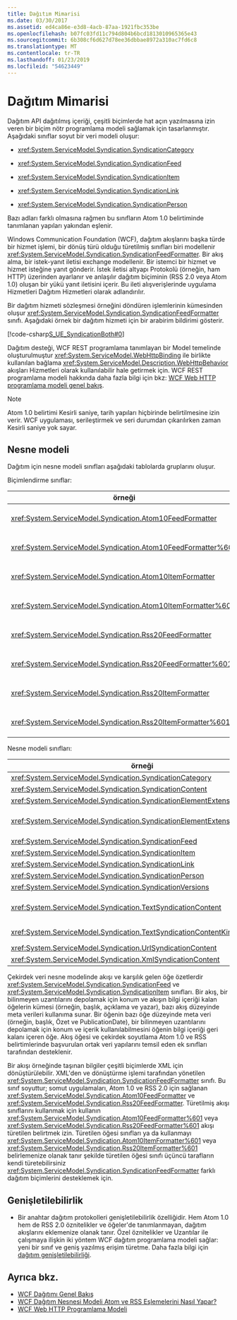 ```yaml
---
title: Dağıtım Mimarisi
ms.date: 03/30/2017
ms.assetid: ed4ca86e-e3d8-4acb-87aa-1921fbc353be
ms.openlocfilehash: b07fc03fd11c794d804b6bcd1813010965365e43
ms.sourcegitcommit: 6b308cf6d627d78ee36dbbae8972a310ac7fd6c8
ms.translationtype: MT
ms.contentlocale: tr-TR
ms.lasthandoff: 01/23/2019
ms.locfileid: "54623449"
---
```

# <a name="architecture-of-syndication"></a>Dağıtım Mimarisi
Dağıtım API dağıtılmış içeriği, çeşitli biçimlerde hat açın yazılmasına izin veren bir biçim nötr programlama modeli sağlamak için tasarlanmıştır. Aşağıdaki sınıflar soyut bir veri modeli oluşur:  
  
-   <xref:System.ServiceModel.Syndication.SyndicationCategory>  
  
-   <xref:System.ServiceModel.Syndication.SyndicationFeed>  
  
-   <xref:System.ServiceModel.Syndication.SyndicationItem>  
  
-   <xref:System.ServiceModel.Syndication.SyndicationLink>  
  
-   <xref:System.ServiceModel.Syndication.SyndicationPerson>  
  
 Bazı adları farklı olmasına rağmen bu sınıfların Atom 1.0 belirtiminde tanımlanan yapıları yakından eşlenir.  
  
 Windows Communication Foundation (WCF), dağıtım akışlarını başka türde bir hizmet işlemi, bir dönüş türü olduğu türetilmiş sınıfları biri modellenir <xref:System.ServiceModel.Syndication.SyndicationFeedFormatter>. Bir akış alma, bir istek-yanıt iletisi exchange modellenir. Bir istemci bir hizmet ve hizmet isteğine yanıt gönderir. İstek iletisi altyapı Protokolü (örneğin, ham HTTP) üzerinden ayarlanır ve anlaşılır dağıtım biçiminin (RSS 2.0 veya Atom 1.0) oluşan bir yükü yanıt iletisini içerir. Bu ileti alışverişlerinde uygulama Hizmetleri Dağıtım Hizmetleri olarak adlandırılır.  
  
 Bir dağıtım hizmeti sözleşmesi örneğini döndüren işlemlerinin kümesinden oluşur <xref:System.ServiceModel.Syndication.SyndicationFeedFormatter> sınıfı. Aşağıdaki örnek bir dağıtım hizmeti için bir arabirim bildirimi gösterir.  
  
 [!code-csharp[S_UE_SyndicationBoth#0](../../../../samples/snippets/csharp/VS_Snippets_CFX/s_ue_syndicationboth/cs/service.cs#0)]  
  
 Dağıtım desteği, WCF REST programlama tanımlayan bir Model temelinde oluşturulmuştur <xref:System.ServiceModel.WebHttpBinding> ile birlikte kullanılan bağlama <xref:System.ServiceModel.Description.WebHttpBehavior> akışları Hizmetleri olarak kullanılabilir hale getirmek için. WCF REST programlama modeli hakkında daha fazla bilgi için bkz: [WCF Web HTTP programlama modeli genel bakış](../../../../docs/framework/wcf/feature-details/wcf-web-http-programming-model-overview.md).  
  
> [!NOTE]
>  Atom 1.0 belirtimi Kesirli saniye, tarih yapıları hiçbirinde belirtilmesine izin verir. WCF uygulaması, serileştirmek ve seri durumdan çıkarılırken zaman Kesirli saniye yok sayar.  
  
## <a name="object-model"></a>Nesne modeli  
 Dağıtım için nesne modeli sınıfları aşağıdaki tablolarda gruplarını oluşur.  
  
 Biçimlendirme sınıflar:  
  
|örneği|Açıklama|  
|-----------|-----------------|  
|<xref:System.ServiceModel.Syndication.Atom10FeedFormatter>|Serileştiren bir sınıf bir <xref:System.ServiceModel.Syndication.SyndicationFeed> Atom 1.0 biçim örneği.|  
|<xref:System.ServiceModel.Syndication.Atom10FeedFormatter%601>|Serileştiren bir sınıf <xref:System.ServiceModel.Syndication.SyndicationFeed> Atom 1.0 biçimine türetilmiş sınıflar.|  
|<xref:System.ServiceModel.Syndication.Atom10ItemFormatter>|Serileştiren bir sınıf bir <xref:System.ServiceModel.Syndication.SyndicationItem> Atom 1.0 biçim örneği.|  
|<xref:System.ServiceModel.Syndication.Atom10ItemFormatter%601>|Serileştiren bir sınıf <xref:System.ServiceModel.Syndication.SyndicationItem> Atom 1.0 biçimine türetilmiş sınıflar.|  
|<xref:System.ServiceModel.Syndication.Rss20FeedFormatter>|Serileştiren bir sınıf bir <xref:System.ServiceModel.Syndication.SyndicationFeed> RSS 2.0 biçim örneği.|  
|<xref:System.ServiceModel.Syndication.Rss20FeedFormatter%601>|Serileştiren bir sınıf <xref:System.ServiceModel.Syndication.SyndicationFeed> RSS 2.0 biçimine türetilmiş sınıflar.|  
|<xref:System.ServiceModel.Syndication.Rss20ItemFormatter>|Serileştiren bir sınıf bir <xref:System.ServiceModel.Syndication.SyndicationItem> RSS 2.0 biçim örneği.|  
|<xref:System.ServiceModel.Syndication.Rss20ItemFormatter%601>|Serileştiren bir sınıf <xref:System.ServiceModel.Syndication.SyndicationItem> RSS 2.0 biçimine türetilmiş sınıflar.|  
  
 Nesne modeli sınıfları:  
  
|örneği|Açıklama|  
|-----------|-----------------|  
|<xref:System.ServiceModel.Syndication.SyndicationCategory>|Bir dağıtım akışı kategorisini temsil eden sınıf.|  
|<xref:System.ServiceModel.Syndication.SyndicationContent>|Dağıtım içeriğini temsil eder bir temel sınıf.|  
|<xref:System.ServiceModel.Syndication.SyndicationElementExtension>|Bir dağıtım öğesi uzantısı temsil eden sınıf.|  
|<xref:System.ServiceModel.Syndication.SyndicationElementExtensionCollection>|Bir koleksiyonu <xref:System.ServiceModel.Syndication.SyndicationElementExtension> nesneleri.|  
|<xref:System.ServiceModel.Syndication.SyndicationFeed>|Bir üst düzey akış nesnesini temsil eden sınıf.|  
|<xref:System.ServiceModel.Syndication.SyndicationItem>|Akış öğesi temsil eden sınıf.|  
|<xref:System.ServiceModel.Syndication.SyndicationLink>|Bir dağıtım akışı veya öğesi bir bağlantıyı temsil eden sınıf.|  
|<xref:System.ServiceModel.Syndication.SyndicationPerson>|Bir kişinin Atom yapısını temsil eden sınıf.|  
|<xref:System.ServiceModel.Syndication.SyndicationVersions>|Desteklenen dağıtım protokol sürümleri temsil eden sınıf.|  
|<xref:System.ServiceModel.Syndication.TextSyndicationContent>|Tüm temsil eden bir sınıf <xref:System.ServiceModel.Syndication.SyndicationItem> içeriği son kullanıcıya görüntülenecek.|  
|<xref:System.ServiceModel.Syndication.TextSyndicationContentKind>|Farklı içerik desteklenen metin dağıtım türleri temsil eden bir sabit listesi.|  
|<xref:System.ServiceModel.Syndication.UrlSyndicationContent>|Başka bir kaynak URL'sini içeren dağıtım içeriğini temsil eden sınıf.|  
|<xref:System.ServiceModel.Syndication.XmlSyndicationContent>|Bir tarayıcıda gösterilmeyecek için dağıtım içeriğini temsil eden sınıf.|  
  
 Çekirdek veri nesne modelinde akışı ve karşılık gelen öğe özetlerdir <xref:System.ServiceModel.Syndication.SyndicationFeed> ve <xref:System.ServiceModel.Syndication.SyndicationItem> sınıfları. Bir akış, bir bilinmeyen uzantılarını depolamak için konum ve akışın bilgi içeriği kalan öğelerin kümesi (örneğin, başlık, açıklama ve yazar), bazı akış düzeyinde meta verileri kullanıma sunar. Bir öğenin bazı öğe düzeyinde meta veri (örneğin, başlık, Özet ve PublicationDate), bir bilinmeyen uzantılarını depolamak için konum ve içerik kullanılabilmesini öğenin bilgi içeriği geri kalanı içeren öğe. Akış öğesi ve çekirdek soyutlama Atom 1.0 ve RSS belirtimlerinde başvurulan ortak veri yapılarını temsil eden ek sınıfları tarafından desteklenir.  
  
 Bir akışı örneğinde taşınan bilgiler çeşitli biçimlerde XML için dönüştürülebilir. XML'den ve dönüştürme işlemi tarafından yönetilen <xref:System.ServiceModel.Syndication.SyndicationFeedFormatter> sınıfı. Bu sınıf soyuttur; somut uygulamaları, Atom 1.0 ve RSS 2.0 için sağlanan <xref:System.ServiceModel.Syndication.Atom10FeedFormatter> ve <xref:System.ServiceModel.Syndication.Rss20FeedFormatter>. Türetilmiş akışı sınıflarını kullanmak için kullanın <xref:System.ServiceModel.Syndication.Atom10FeedFormatter%601> veya <xref:System.ServiceModel.Syndication.Rss20FeedFormatter%601> akışı türetilen belirtmek izin. Türetilen öğesi sınıfları ya da kullanmayı <xref:System.ServiceModel.Syndication.Atom10ItemFormatter%601> veya <xref:System.ServiceModel.Syndication.Rss20ItemFormatter%601> belirlemenize olanak tanır şekilde türetilen öğesi sınıfı üçüncü tarafların kendi türetebilirsiniz <xref:System.ServiceModel.Syndication.SyndicationFeedFormatter> farklı dağıtım biçimlerini desteklemek için.  
  
## <a name="extensibility"></a>Genişletilebilirlik  
  
-   Bir anahtar dağıtım protokolleri genişletilebilirlik özelliğidir. Hem Atom 1.0 hem de RSS 2.0 öznitelikler ve öğeler'de tanımlanmayan, dağıtım akışlarını eklemenize olanak tanır. Özel öznitelikler ve Uzantılar ile çalışmaya ilişkin iki yöntem WCF dağıtım programlama modeli sağlar: yeni bir sınıf ve geniş yazılmış erişim türetme. Daha fazla bilgi için [dağıtım genişletilebilirliği](../../../../docs/framework/wcf/feature-details/syndication-extensibility.md).  
  
## <a name="see-also"></a>Ayrıca bkz.
- [WCF Dağıtımı Genel Bakış](../../../../docs/framework/wcf/feature-details/wcf-syndication-overview.md)
- [WCF Dağıtım Nesnesi Modeli Atom ve RSS Eşlemelerini Nasıl Yapar?](../../../../docs/framework/wcf/feature-details/how-the-wcf-syndication-object-model-maps-to-atom-and-rss.md)
- [WCF Web HTTP Programlama Modeli](../../../../docs/framework/wcf/feature-details/wcf-web-http-programming-model.md)

